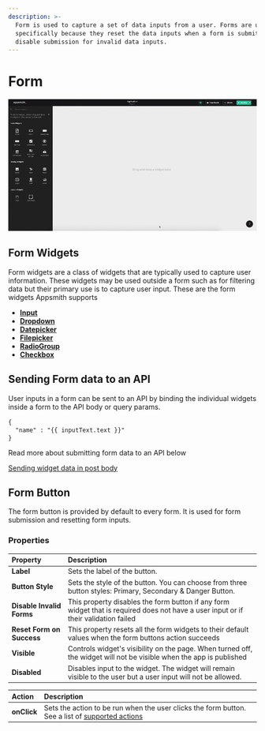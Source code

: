 ```yaml
---
description: >-
  Form is used to capture a set of data inputs from a user. Forms are used
  specifically because they reset the data inputs when a form is submitted and
  disable submission for invalid data inputs.
---
```


# Form

![](../.gitbook/assets/form%20%283%29.gif)

## Form Widgets

Form widgets are a class of widgets that are typically used to capture user information. These widgets may be used outside a form such as for filtering data but their primary use is to capture user input. These are the form widgets Appsmith supports

* [**Input**](input.md)
* [**Dropdown**](dropdown.md)
* [**Datepicker**](datepicker.md)
* [**Filepicker**](filepicker.md)
* [**RadioGroup**](radio.md)
* [**Checkbox**](checkbox.md)

## Sending Form data to an API

User inputs in a form can be sent to an API by binding the individual widgets inside a form to the API body or query params.

```text
{
  "name" : "{{ inputText.text }}"
}
```

Read more about submitting form data to an API below

[Sending widget data in post body]()

## Form Button

The form button is provided by default to every form. It is used for form submission and resetting form inputs.

### Properties

| Property | Description |
| :--- | :--- |
| **Label** | Sets the label of the button. |
| **Button Style** | Sets the style of the button. You can choose from three button styles: Primary, Secondary & Danger Button. |
| **Disable Invalid Forms** | This property disables the form button if any form widget that is required does not have a user input or if their validation failed |
| **Reset Form on Success** | This property resets all the form widgets to their default values when the form buttons action succeeds |
| **Visible** | Controls widget's visibility on the page. When turned off, the widget will not be visible when the app is published |
| **Disabled** | Disables input to the widget. The widget will remain visible to the user but a user input will not be allowed. |

| Action | Description |
| :--- | :--- |
| **onClick** | Sets the action to be run when the user clicks the form button. See a list of [supported actions](../core-concepts/writing-code/appsmith-framework.md) |

